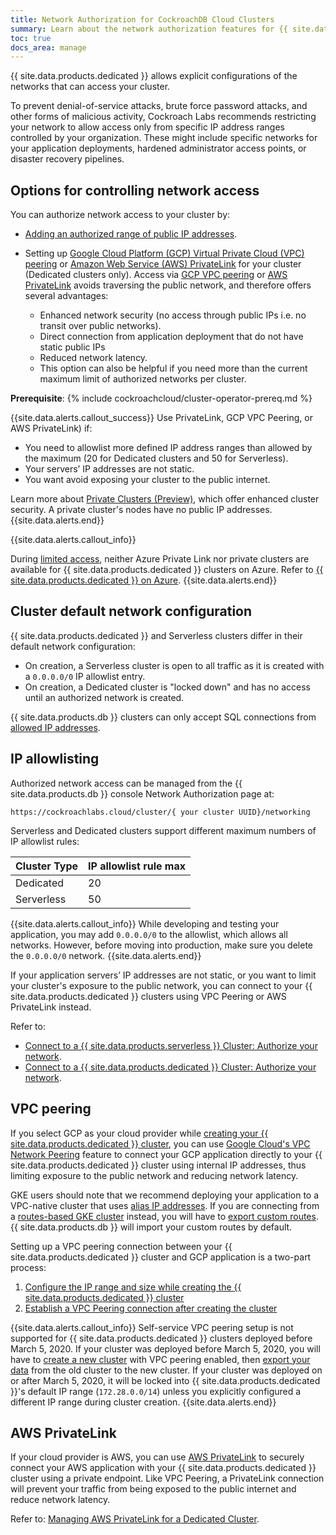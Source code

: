 ```yaml
---
title: Network Authorization for CockroachDB Cloud Clusters
summary: Learn about the network authorization features for {{ site.data.products.db }} clusters.
toc: true
docs_area: manage
---
```


{{ site.data.products.dedicated }} allows explicit configurations of the networks that can access your cluster.

To prevent denial-of-service attacks, brute force password attacks, and other forms of malicious activity, Cockroach Labs recommends restricting your network to allow access only from specific IP address ranges controlled by your organization. These might include specific networks for your application deployments, hardened administrator access points, or disaster recovery pipelines.

## Options for controlling network access

You can authorize network access to your cluster by:

- [Adding an authorized range of public IP addresses](#ip-allowlisting).
- Setting up [Google Cloud Platform (GCP) Virtual Private Cloud (VPC) peering](#vpc-peering) or [Amazon Web Service (AWS) PrivateLink](#aws-privatelink) for your cluster (Dedicated clusters only). Access via [GCP VPC peering](#vpc-peering) or [AWS PrivateLink](#aws-privatelink) avoids traversing the public network, and therefore offers several advantages:

    - Enhanced network security (no access through public IPs i.e. no transit over public networks).
    - Direct connection from application deployment that do not have static public IPs
    - Reduced network latency.
    - This option can also be helpful if you need more than the current maximum limit of authorized networks per cluster.

**Prerequisite**: {% include cockroachcloud/cluster-operator-prereq.md %}

{{site.data.alerts.callout_success}}
Use PrivateLink, GCP VPC Peering, or AWS PrivateLink) if:

- You need to allowlist more defined IP address ranges than allowed by the maximum (20 for Dedicated clusters and 50 for Serverless).
- Your servers’ IP addresses are not static.
- You want avoid exposing your cluster to the public internet.

Learn more about [Private Clusters (Preview)](private-clusters.html), which offer enhanced cluster security. A private cluster's nodes have no public IP addresses.
{{site.data.alerts.end}}

{{site.data.alerts.callout_info}}

During [limited access](/docs/{{site.versions["stable"]}}/cockroachdb-feature-availability.html), neither Azure Private Link nor private clusters are available for {{ site.data.products.dedicated }} clusters on Azure. Refer to [{{ site.data.products.dedicated }} on Azure](cockroachdb-dedicated-on-azure.html).
{{site.data.alerts.end}}

## Cluster default network configuration

{{ site.data.products.dedicated }} and Serverless clusters differ in their default network configuration:

- On creation, a Serverless cluster is open to all traffic as it is created with a `0.0.0.0/0` IP allowlist entry.
- On creation, a Dedicated cluster is "locked down" and has no access until an authorized network is created.

{{ site.data.products.db }} clusters can only accept SQL connections from [allowed IP addresses](#ip-allowlisting).

## IP allowlisting

Authorized network access can be managed from the {{ site.data.products.db }} console Network Authorization page at:

`https://cockroachlabs.cloud/cluster/{ your cluster UUID}/networking`

Serverless and Dedicated clusters support different maximum numbers of IP allowlist rules:

Cluster Type | IP allowlist rule max
--------|------------
Dedicated|20
Serverless|50

{{site.data.alerts.callout_info}}
While developing and testing your application, you may add `0.0.0.0/0` to the allowlist, which allows all networks. However, before moving into production, make sure you delete the `0.0.0.0/0` network.
{{site.data.alerts.end}}

If your application servers’ IP addresses are not static, or you want to limit your cluster's exposure to the public network, you can connect to your {{ site.data.products.dedicated }} clusters using VPC Peering or AWS PrivateLink instead.

Refer to:

- [Connect to a {{ site.data.products.serverless }} Cluster: Authorize your network](connect-to-a-serverless-cluster.html#authorize-your-network).
- [Connect to a {{ site.data.products.dedicated }} Cluster: Authorize your network](connect-to-your-cluster.html#authorize-your-network).

## VPC peering

If you select GCP as your cloud provider while [creating your {{ site.data.products.dedicated }} cluster](create-your-cluster.html), you can use [Google Cloud's VPC Network Peering](https://cloud.google.com/vpc/docs/vpc-peering) feature to connect your GCP application directly to your {{ site.data.products.dedicated }} cluster using internal IP addresses, thus limiting exposure to the public network and reducing network latency.

GKE users should note that we recommend deploying your application to a VPC-native cluster that uses [alias IP addresses](https://cloud.google.com/kubernetes-engine/docs/how-to/alias-ips). If you are connecting from a [routes-based GKE cluster](https://cloud.google.com/kubernetes-engine/docs/how-to/routes-based-cluster) instead, you will have to [export custom routes](https://cloud.google.com/vpc/docs/vpc-peering#importing-exporting-routes). {{ site.data.products.db }} will import your custom routes by default.

Setting up a VPC peering connection between your {{ site.data.products.dedicated }} cluster and GCP application is a two-part process:

1. [Configure the IP range and size while creating the {{ site.data.products.dedicated }} cluster](create-your-cluster.html#step-7-enable-vpc-peering-optional)
1. [Establish a VPC Peering connection after creating the cluster](connect-to-your-cluster.html#establish-gcp-vpc-peering-or-aws-privatelink)

{{site.data.alerts.callout_info}}
Self-service VPC peering setup is not supported for {{ site.data.products.dedicated }} clusters deployed before March 5, 2020. If your cluster was deployed before March 5, 2020, you will have to [create a new cluster](create-your-cluster.html) with VPC peering enabled, then [export your data](use-managed-service-backups.html) from the old cluster to the new cluster. If your cluster was deployed on or after March 5, 2020, it will be locked into {{ site.data.products.dedicated }}'s default IP range (`172.28.0.0/14`) unless you explicitly configured a different IP range during cluster creation.
{{site.data.alerts.end}}

## AWS PrivateLink

If your cloud provider is AWS, you can use [AWS PrivateLink](https://aws.amazon.com/privatelink/) to securely connect your AWS application with your {{ site.data.products.dedicated }} cluster using a private endpoint. Like VPC Peering, a PrivateLink connection will prevent your traffic from being exposed to the public internet and reduce network latency. 

Refer to: [Managing AWS PrivateLink for a Dedicated Cluster](aws-privatelink.html).
